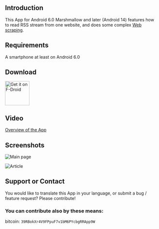 ## Introduction

This App for Android 6.0 Marshmallow and later (Android 14) features how to read RSS stream from one website, and does some complex [Web scraping](https://en.wikipedia.org/wiki/Web_scraping).

## Requirements

A smartphone at least on Android 6.0

## Download

<a href="https://f-droid.org/packages/org.mbach.lemonde/"><img src="https://f-droid.org/badge/get-it-on.png" alt="Get it on F-Droid" height="80"></a>

## Video

[Overview of the App](https://mbach.github.io/LeMondeRssReader/video/video_1.mp4)

## Screenshots

![Main page](https://mbach.github.io/LeMondeRssReader/screenshots/main.jpg)

![Article](https://mbach.github.io/LeMondeRssReader/screenshots/article.jpg)

## Support or Contact

You would like to translate this App in your language, or submit a bug / feature request? Please contribute!

### You can contribute also by these means:

bitcoin: `39RBokXr4V9FPpuF7v1bM6PYcbgRRApp9W`
